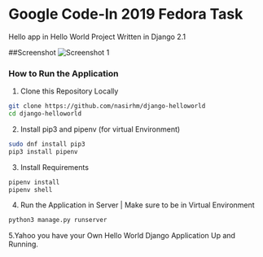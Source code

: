 # Google Code-In 2019 Fedora Task
Hello app in Hello World Project Written in Django 2.1

##Screenshot
![Screenshot 1](https://ibb.co/fDhfxBL)

### How to Run the Application
1. Clone this Repository Locally
```sh 
git clone https://github.com/nasirhm/django-helloworld
cd django-helloworld
```
2. Install pip3 and pipenv (for virtual Environment)
```sh
sudo dnf install pip3
pip3 install pipenv
```
3. Install Requirements
```sh
pipenv install
pipenv shell
```
4. Run the Application in Server | Make sure to be in Virtual Environment
```sh
python3 manage.py runserver
```
5.Yahoo you have your Own Hello World Django Application Up and Running.
